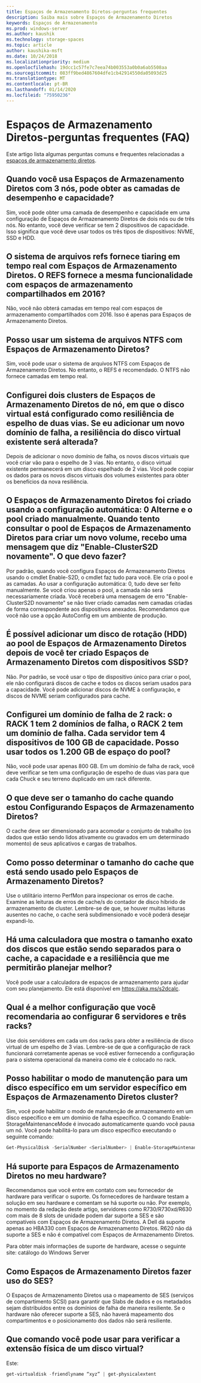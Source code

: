 ```yaml
---
title: Espaços de Armazenamento Diretos-perguntas frequentes
description: Saiba mais sobre Espaços de Armazenamento Diretos
keywords: Espaços de Armazenamento
ms.prod: windows-server
ms.author: kaushik
ms.technology: storage-spaces
ms.topic: article
author: kaushika-msft
ms.date: 10/24/2018
ms.localizationpriority: medium
ms.openlocfilehash: 19dcc1c57fe7c7eea74b003553a0b0a6ab5508aa
ms.sourcegitcommit: 083ff9bed4867604dfe1cb42914550da05093d25
ms.translationtype: MT
ms.contentlocale: pt-BR
ms.lasthandoff: 01/14/2020
ms.locfileid: "75950236"
---
```

# <a name="storage-spaces-direct---frequently-asked-questions-faq"></a>Espaços de Armazenamento Diretos-perguntas frequentes (FAQ)

Este artigo lista algumas perguntas comuns e frequentes relacionadas a [espaços de armazenamento diretos](storage-spaces-direct-overview.md).

## <a name="when-you-use-storage-spaces-direct-with-3-nodes-can-you-get-both-performance-and-capacity-tiers"></a>Quando você usa Espaços de Armazenamento Diretos com 3 nós, pode obter as camadas de desempenho e capacidade?

Sim, você pode obter uma camada de desempenho e capacidade em uma configuração de Espaços de Armazenamento Diretos de dois nós ou de três nós. No entanto, você deve verificar se tem 2 dispositivos de capacidade. Isso significa que você deve usar todos os três tipos de dispositivos: NVME, SSD e HDD.
 
## <a name="refs-file-system-provides-real-time-tiaring-with-storage-spaces-direct-does-refs-provides-the-same-functionality-with-shared-storage-spaces-in-2016"></a>O sistema de arquivos refs fornece tiaring em tempo real com Espaços de Armazenamento Diretos. O REFS fornece a mesma funcionalidade com espaços de armazenamento compartilhados em 2016?

Não, você não obterá camadas em tempo real com espaços de armazenamento compartilhados com 2016. Isso é apenas para Espaços de Armazenamento Diretos. 
 
## <a name="can-i-use-an-ntfs-file-system-with-storage-spaces-direct"></a>Posso usar um sistema de arquivos NTFS com Espaços de Armazenamento Diretos?
  
Sim, você pode usar o sistema de arquivos NTFS com Espaços de Armazenamento Diretos. No entanto, o REFS é recomendado. O NTFS não fornece camadas em tempo real. 
 
## <a name="i-have-configured-2-node-storage-spaces-direct-clusters-where-the-virtual-disk-is-configured-as-2-way-mirror-resiliency-if-i-add-a-new-fault-domain-will-the-resiliency-of-the-existing-virtual-disk-change"></a>Configurei dois clusters de Espaços de Armazenamento Diretos de nó, em que o disco virtual está configurado como resiliência de espelho de duas vias. Se eu adicionar um novo domínio de falha, a resiliência do disco virtual existente será alterada?

Depois de adicionar o novo domínio de falha, os novos discos virtuais que você criar vão para o espelho de 3 vias. No entanto, o disco virtual existente permanecerá em um disco espelhado de 2 vias. Você pode copiar os dados para os novos discos virtuais dos volumes existentes para obter os benefícios da nova resiliência.
 
## <a name="the-storage-spaces-direct-was-created-using-the-autoconfig0-switch-and-the-pool-created-manually-when-i-try-to-query-the-storage-spaces-direct-pool-to-create-a-new-volume-i-get-a-message-that-says-enable-clusters2d-again-what-should-i-do"></a>O Espaços de Armazenamento Diretos foi criado usando a configuração automática: 0 Alterne e o pool criado manualmente. Quando tento consultar o pool de Espaços de Armazenamento Diretos para criar um novo volume, recebo uma mensagem que diz "Enable-ClusterS2D novamente". O que devo fazer?

Por padrão, quando você configura Espaços de Armazenamento Diretos usando o cmdlet Enable-S2D, o cmdlet faz tudo para você. Ele cria o pool e as camadas. Ao usar a configuração automática: 0, tudo deve ser feito manualmente. Se você criou apenas o pool, a camada não será necessariamente criada. Você receberá uma mensagem de erro "Enable-ClusterS2D novamente" se não tiver criado camadas nem camadas criadas de forma correspondente aos dispositivos anexados. Recomendamos que você não use a opção AutoConfig em um ambiente de produção. 
 
## <a name="is-it-possible-to-add-a-spinning-disk-hdd-to-the-storage-spaces-direct-pool-after-you-have-created-storage-spaces-direct-with-ssd-devices"></a>É possível adicionar um disco de rotação (HDD) ao pool de Espaços de Armazenamento Diretos depois de você ter criado Espaços de Armazenamento Diretos com dispositivos SSD?

Não. Por padrão, se você usar o tipo de dispositivo único para criar o pool, ele não configurará discos de cache e todos os discos seriam usados para a capacidade. Você pode adicionar discos de NVME à configuração, e discos de NVME seriam configurados para cache.
 
## <a name="i-have-configured-a-2-rack-fault-domain-rack-1-has-2-fault-domains-rack-2-has-1-fault-domain-each-server-has-4-capacity-100-gb-devices-can-i-use-all-1200-gb-of-space-from-the-pool"></a>Configurei um domínio de falha de 2 rack: o RACK 1 tem 2 domínios de falha, o RACK 2 tem um domínio de falha. Cada servidor tem 4 dispositivos de 100 GB de capacidade. Posso usar todos os 1.200 GB de espaço do pool?

Não, você pode usar apenas 800 GB. Em um domínio de falha de rack, você deve verificar se tem uma configuração de espelho de duas vias para que cada Chuck e seu terreno duplicado em um rack diferente.
 
## <a name="what-should-the-cache-size-be-when-i-am-configuring-storage-spaces-direct"></a>O que deve ser o tamanho do cache quando estou Configurando Espaços de Armazenamento Diretos?

O cache deve ser dimensionado para acomodar o conjunto de trabalho (os dados que estão sendo lidos ativamente ou gravados em um determinado momento) de seus aplicativos e cargas de trabalhos.

## <a name="how-can-i-determine-the-size-of-cache-that-is-being-used-by-storage-spaces-direct"></a>Como posso determinar o tamanho do cache que está sendo usado pelo Espaços de Armazenamento Diretos?

Use o utilitário interno PerfMon para inspecionar os erros de cache. Examine as leituras de erros de cache/s do contador de disco híbrido de armazenamento de cluster. Lembre-se de que, se houver muitas leituras ausentes no cache, o cache será subdimensionado e você poderá desejar expandi-lo. 
 
## <a name="is-there-a-calculator-that-shows-the-exact-size-of-the-disks-that-are-being-set-aside-for-cache-capacity-and-resiliency-that-would-enable-me-to-plan-better"></a>Há uma calculadora que mostra o tamanho exato dos discos que estão sendo separados para o cache, a capacidade e a resiliência que me permitirão planejar melhor?

Você pode usar a calculadora de espaços de armazenamento para ajudar com seu planejamento. Ele está disponível em https://aka.ms/s2dcalc.
 
## <a name="what-is-the-best-configuration-that-you-would-recommend-when-configuring-6-servers-and-3-racks"></a>Qual é a melhor configuração que você recomendaria ao configurar 6 servidores e três racks?

Use dois servidores em cada um dos racks para obter a resiliência de disco virtual de um espelho de 3 vias. Lembre-se de que a configuração de rack funcionará corretamente apenas se você estiver fornecendo a configuração para o sistema operacional da maneira como ele é colocado no rack. 
 
## <a name="can-i-enable-maintenance-mode-for-a-specific-disk-on-a-specific-server-in-storage-spaces-direct-cluster"></a>Posso habilitar o modo de manutenção para um disco específico em um servidor específico em Espaços de Armazenamento Diretos cluster?

Sim, você pode habilitar o modo de manutenção de armazenamento em um disco específico e em um domínio de falha específico. O comando Enable-StorageMaintenanceMode é invocado automaticamente quando você pausa um nó. Você pode habilitá-lo para um disco específico executando o seguinte comando:

```powershell
Get-PhysicalDisk -SerialNumber <SerialNumber> | Enable-StorageMaintenanceMode
```

## <a name="is-storage-spaces-direct-supported-on-my-hardware"></a>Há suporte para Espaços de Armazenamento Diretos no meu hardware?

Recomendamos que você entre em contato com seu fornecedor de hardware para verificar o suporte. Os fornecedores de hardware testam a solução em seu hardware e comentam se há suporte ou não. Por exemplo, no momento da redação deste artigo, servidores como R730/R730xd/R630 com mais de 8 slots de unidade podem dar suporte a SES e são compatíveis com Espaços de Armazenamento Diretos. A Dell dá suporte apenas ao HBA330 com Espaços de Armazenamento Diretos. R620 não dá suporte a SES e não é compatível com Espaços de Armazenamento Diretos.

Para obter mais informações de suporte de hardware, acesse o seguinte site: catálogo do Windows Server
 
## <a name="how-does-storage-spaces-direct-make-use-of-ses"></a>Como Espaços de Armazenamento Diretos fazer uso do SES?

O Espaços de Armazenamento Diretos usa o mapeamento de SES (serviços de compartimento SCSI) para garantir que Slabs de dados e os metadados sejam distribuídos entre os domínios de falha de maneira resiliente. Se o hardware não oferecer suporte a SES, não haverá mapeamento dos compartimentos e o posicionamento dos dados não será resiliente.
 
## <a name="what-command-can-you-use-to-check-the-physical-extent-for-a-virtual-disk"></a>Que comando você pode usar para verificar a extensão física de um disco virtual?
  
Este:

```powershell
get-virtualdisk -friendlyname “xyz” | get-physicalextent
```
